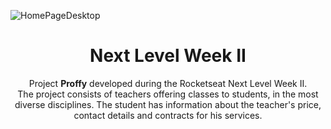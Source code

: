 ![HomePageDesktop](https://user-images.githubusercontent.com/61809297/89600995-cf3f7780-d839-11ea-882b-d402f49894d0.PNG)
<h1 align="center">Next Level Week II</h1>
<p align="center">Project <strong>Proffy</strong> developed during the Rocketseat Next Level Week II.
  <br/>
  The project consists of teachers offering classes to students, in the most diverse disciplines. The student has information about the teacher's price, contact details and contracts for his services.
</p>

